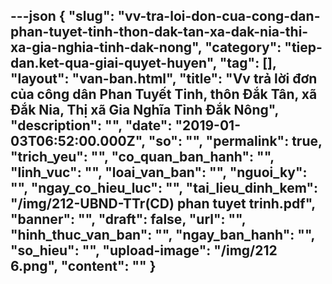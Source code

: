 ---json
{
    "slug": "vv-tra-loi-don-cua-cong-dan-phan-tuyet-tinh-thon-dak-tan-xa-dak-nia-thi-xa-gia-nghia-tinh-dak-nong",
    "category": "tiep-dan.ket-qua-giai-quyet-huyen",
    "tag": [],
    "layout": "van-ban.html",
    "title": "Vv trả lời đơn của công dân Phan Tuyết Tinh, thôn Đắk Tân, xã Đắk Nia, Thị xã Gia Nghĩa Tỉnh Đắk Nông",
    "description": "",
    "date": "2019-01-03T06:52:00.000Z",
    "so": "",
    "permalink": true,
    "trich_yeu": "",
    "co_quan_ban_hanh": "",
    "linh_vuc": "",
    "loai_van_ban": "",
    "nguoi_ky": "",
    "ngay_co_hieu_luc": "",
    "tai_lieu_dinh_kem": "/img/212-UBND-TTr(CD) phan tuyet trinh.pdf",
    "banner": "",
    "draft": false,
    "url": "",
    "hinh_thuc_van_ban": "",
    "ngay_ban_hanh": "",
    "so_hieu": "",
    "upload-image": "/img/212 6.png",
    "__content__": ""
}
---
<p><img alt="" src="/img/212 1.png" /></p>

<p><img alt="" src="/img/212 2.png" /></p>

<p><img alt="" src="/img/212 3.png" /></p>

<p><img alt="" src="/img/212 4.png" /></p>

<p><img alt="" src="/img/212 5.png" /></p>

<p><img alt="" src="/img/212 6.png" /></p>
